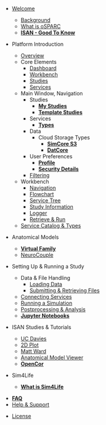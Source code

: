<!-- _sidebar.md -->

* [Welcome](/)
  * [Background](/docs/welcome/background.md)
  * [What is oSPARC](/docs/welcome/what_is_osparc.md)
  * [**ISAN - Good To Know**](/docs/welcome/ISAN.md)

  <!-- * [Vision](/docs/welcome/vision.md) -->
* Platform Introduction
  * [Overview](/docs/platform_introduction/overview.md)
  * Core Elements
    * [Dashboard](/docs/platform_introduction/core_elements/dashboard.md)
    * [Workbench](/docs/platform_introduction/core_elements/workbench.md)
    * [Studies](/docs/platform_introduction/core_elements/studies.md)
    * [Services](/docs/platform_introduction/core_elements/services.md)
  * Main Window, Navigation
    * Studies
      * [**My Studies**](/docs/platform_introduction/main_window_and_navigation/studies/my_studies.md)
      * [**Template Studies**](/docs/platform_introduction/main_window_and_navigation/studies/template_studies.md)
    * Services
      <!-- * [Philosophy](/docs/platform_introduction/main_window_and_navigation/services/philosophy.md) -->
      * [**Types**](/docs/platform_introduction/main_window_and_navigation/services/types.md)
    * Data
      * Cloud Storage Types
        * [**SimCore S3**](/docs/platform_introduction/main_window_and_navigation/data/cloud_storage_types/simcore_s3.md)
        * [**DatCore**](/docs/platform_introduction/main_window_and_navigation/data/cloud_storage_types/datcore.md)
    * User Preferences
      * [**Profile**](/docs/platform_introduction/main_window_and_navigation/user_setup___preferences/profile.md)
      * [**Security Details**](/docs/platform_introduction/main_window_and_navigation/user_setup___preferences/security_details.md)
    * [Filtering](/docs/platform_introduction/main_window_and_navigation/filtering.md)
  * Workbench
    * [Navigation](/docs/platform_introduction/workbench/navigation.md)
    * [Flowchart](/docs/platform_introduction/workbench/flowchart.md)
    * [Service Tree](/docs/platform_introduction/workbench/service_tree.md)
    * [Study Information](/docs/platform_introduction/workbench/study_information.md)
    * [Logger](/docs/platform_introduction/workbench/logger.md)
    * [Retrieve & Run](/docs/platform_introduction/workbench/refresh___retrieve.md)
  * [Service Catalog & Types](/docs/platform_introduction/service_catalog___types/service_types.md)
    <!-- * [Service Types](/docs/platform_introduction/service_catalog___types/service_types.md) -->
    <!-- * [Data](/docs/platform_introduction/service_catalog___types/data.md)
    * [**Modeling**](/docs/platform_introduction/service_catalog___types/modeling.md)
    * [Solver](/docs/platform_introduction/service_catalog___types/solver.md)
    * [Postpro](/docs/platform_introduction/service_catalog___types/postpro.md)
    * [Notebook](/docs/platform_introduction/service_catalog___types/notebook.md) -->
* Anatomical Models
  * [**Virtual Family**](/docs/anatomical_models/virtual_family.md)
  * [NeuroCouple](/docs/anatomical_models/neurocouple.md)
  <!-- * [Future: 3D EM-Neuro Stimulation Simulation](/docs/anatomical_models/future:_3d_em_neuro_stimulation_simulation.md) -->
* Setting Up & Running a Study
  * Data & File Handling
    * [Loading Data](/docs/setting_up___running_a_study/loading_data/loading_data.md)
    * [Submitting & Retrieving Files](/docs/setting_up___running_a_study/loading_data/submitting___retrieving_files.md)
  * [Connecting Services](/docs/setting_up___running_a_study/connecting_services.md)
  * [Running a Simulation](/docs/setting_up___running_a_study/running_a_model/simulation.md)
  * [Postprocessing & Analysis](/docs/setting_up___running_a_study/postprocessing___analysis/postpro_viewer_types.md)
  * [**Jupyter Notebooks**](/docs/setting_up___running_a_study/jupyter_notebooks.md)
* ISAN Studies & Tutorials
  * [UC Davies](/docs/isan_studies___tutorials/uc_davies.md)
  * [2D Plot](/docs/isan_studies___tutorials/2d_plot.md)
  * [Matt Ward](/docs/isan_studies___tutorials/matt_ward.md)
  * [Anatomical Model Viewer](/docs/isan_studies___tutorials/anatomical_viewer.md)
  * [**OpenCor**](/docs/isan_studies___tutorials/opencor.md)

* Sim4Life
  * [**What is Sim4Life**](/docs/sim4life/what_is_sim4life.md)
<!-- * [Technical Requirements, Specs](/docs/technical_requirements__specs.md) -->
* [**FAQ**](/docs/faq.md)
* [Help & Support](/docs/help___support.md)
<!-- * [Glossary](/docs/glossary.md) -->
* [License](/docs/license.md)
